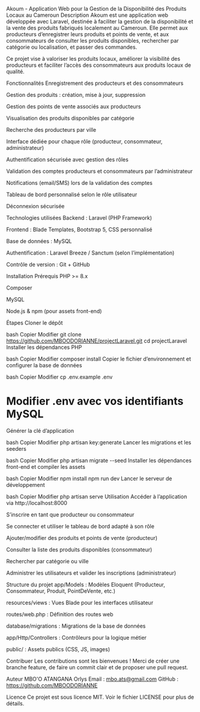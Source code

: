 Akoum - Application Web pour la Gestion de la Disponibilité des Produits Locaux au Cameroun
Description
Akoum est une application web développée avec Laravel, destinée à faciliter la gestion de la disponibilité et la vente des produits fabriqués localement au Cameroun. Elle permet aux producteurs d’enregistrer leurs produits et points de vente, et aux consommateurs de consulter les produits disponibles, rechercher par catégorie ou localisation, et passer des commandes.

Ce projet vise à valoriser les produits locaux, améliorer la visibilité des producteurs et faciliter l’accès des consommateurs aux produits locaux de qualité.

Fonctionnalités
Enregistrement des producteurs et des consommateurs

Gestion des produits : création, mise à jour, suppression

Gestion des points de vente associés aux producteurs

Visualisation des produits disponibles par catégorie

Recherche des producteurs par ville

Interface dédiée pour chaque rôle (producteur, consommateur, administrateur)

Authentification sécurisée avec gestion des rôles

Validation des comptes producteurs et consommateurs par l’administrateur

Notifications (email/SMS) lors de la validation des comptes

Tableau de bord personnalisé selon le rôle utilisateur

Déconnexion sécurisée

Technologies utilisées
Backend : Laravel (PHP Framework)

Frontend : Blade Templates, Bootstrap 5, CSS personnalisé

Base de données : MySQL

Authentification : Laravel Breeze / Sanctum (selon l’implémentation)

Contrôle de version : Git + GitHub

Installation
Prérequis
PHP >= 8.x

Composer

MySQL

Node.js & npm (pour assets front-end)

Étapes
Cloner le dépôt

bash
Copier
Modifier
git clone https://github.com/MBOODORIANNE/projectLaravel.git
cd projectLaravel
Installer les dépendances PHP

bash
Copier
Modifier
composer install
Copier le fichier d’environnement et configurer la base de données

bash
Copier
Modifier
cp .env.example .env
# Modifier .env avec vos identifiants MySQL
Générer la clé d’application

bash
Copier
Modifier
php artisan key:generate
Lancer les migrations et les seeders

bash
Copier
Modifier
php artisan migrate --seed
Installer les dépendances front-end et compiler les assets

bash
Copier
Modifier
npm install
npm run dev
Lancer le serveur de développement

bash
Copier
Modifier
php artisan serve
Utilisation
Accéder à l’application via http://localhost:8000

S’inscrire en tant que producteur ou consommateur

Se connecter et utiliser le tableau de bord adapté à son rôle

Ajouter/modifier des produits et points de vente (producteur)

Consulter la liste des produits disponibles (consommateur)

Rechercher par catégorie ou ville

Administrer les utilisateurs et valider les inscriptions (administrateur)

Structure du projet
app/Models : Modèles Eloquent (Producteur, Consommateur, Produit, PointDeVente, etc.)

resources/views : Vues Blade pour les interfaces utilisateur

routes/web.php : Définition des routes web

database/migrations : Migrations de la base de données

app/Http/Controllers : Contrôleurs pour la logique métier

public/ : Assets publics (CSS, JS, images)

Contribuer
Les contributions sont les bienvenues !
Merci de créer une branche feature, de faire un commit clair et de proposer une pull request.

Auteur
MBO'O ATANGANA Orlys
Email : mbo.ats@gmail.com
GitHub : https://github.com/MBOODORIANNE

Licence
Ce projet est sous licence MIT. Voir le fichier LICENSE pour plus de détails.

